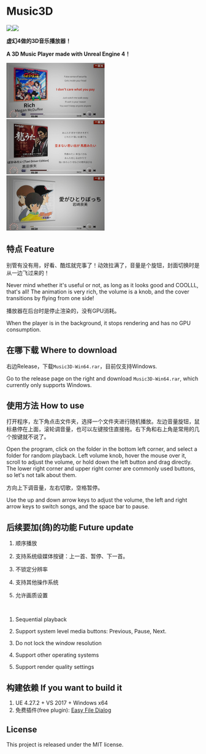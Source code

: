 # Music3D

<img src="https://img.shields.io/badge/version-0.1-green" align="left" width="" /><img src="https://img.shields.io/badge/license-MIT-green.svg?style=flat" align="left" width="" /></br>



**虚幻4做的3D音乐播放器！**

**A 3D Music Player made with Unreal Engine 4！**

<img src="screenshots/2.jpg" style="zoom: 25%;" />

<img src="screenshots/1.jpg" style="zoom: 25%;" />

<img src="screenshots/3.jpg" style="zoom: 25%;" />

## 特点 Feature

别管有没有用，好看、酷炫就完事了！动效拉满了，音量是个旋钮，封面切换时是从一边飞过来的！

Never mind whether it's useful or not, as long as it looks good and COOLLL, that's all! The animation is very rich, the volume is a knob, and the cover transitions by flying from one side!

播放器在后台时是停止渲染的，没有GPU消耗。

When the player is in the background, it stops rendering and has no GPU consumption.

## 在哪下载 Where to download

右边Release，下载`Music3D-Win64.rar`，目前仅支持Windows.

Go to the release page on the right and download `Music3D-Win64.rar`, which currently only supports Windows.

## 使用方法 How to use

打开程序，左下角点击文件夹，选择一个文件夹进行随机播放。左边音量旋钮，鼠标悬停在上面，滚轮调音量，也可以左键按住直接拖。右下角和右上角是常用的几个按键就不说了。

Open the program, click on the folder in the bottom left corner, and select a folder for random playback. Left volume knob, hover the mouse over it, scroll to adjust the volume, or hold down the left button and drag directly. The lower right corner and upper right corner are commonly used buttons, so let's not talk about them.

方向上下调音量，左右切歌，空格暂停。

Use the up and down arrow keys to adjust the volume, the left and right arrow keys to switch songs, and the space bar to pause.

## 后续要加(鸽)的功能 Future update

1. 顺序播放

2. 支持系统级媒体按键：上一首、暂停、下一首。

3. 不锁定分辨率

4. 支持其他操作系统

5. 允许画质设置

</br>

1. Sequential playback

2. Support system level media buttons: Previous, Pause, Next.

3. Do not lock the window resolution

4. Support other operating systems

5. Support render quality settings



## 构建依赖 If you want to build it

1. UE 4.27.2 + VS 2017 + Windows x64
2. 免费插件(free plugin): [Easy File Dialog](https://fab.com/s/cd9f3136efee)



## License

This project is released under the MIT license.
